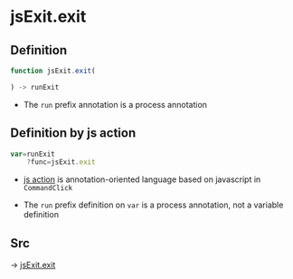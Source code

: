 # jsExit.exit

## Definition

```js.js
function jsExit.exit(

) -> runExit
```

- The `run` prefix annotation is a process annotation
## Definition by js action

```js.js
var=runExit
	?func=jsExit.exit

```

- [js action](#) is annotation-oriented language based on javascript in `CommandClick`

- The `run` prefix definition on `var` is a process annotation, not a variable definition

## Src

-> [jsExit.exit](https://github.com/puutaro/CommandClick/blob/master/app/src/main/java/com/puutaro/commandclick/fragment_lib/terminal_fragment/js_interface/system/JsExit.kt#L15)


